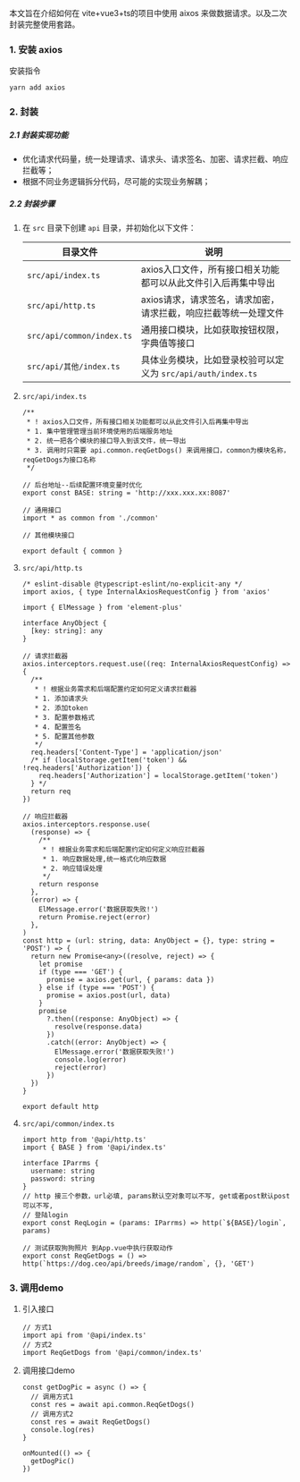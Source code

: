 本文旨在介绍如何在 vite+vue3+ts的项目中使用 aixos 来做数据请求。以及二次封装完整使用套路。

### 1. 安装 axios

安装指令

```basic
yarn add axios
```

### 2. 封装

##### 2.1 封装实现功能

- 优化请求代码量，统一处理请求、请求头、请求签名、加密、请求拦截、响应拦截等；
- 根据不同业务逻辑拆分代码，尽可能的实现业务解耦；

##### 2.2 封装步骤

1. 在 `src` 目录下创建 `api` 目录，并初始化以下文件：

   | 目录文件                  | 说明                                                         |
   | ------------------------- | ------------------------------------------------------------ |
   | `src/api/index.ts`        | axios入口文件，所有接口相关功能都可以从此文件引入后再集中导出 |
   | `src/api/http.ts`         | axios请求，请求签名，请求加密，请求拦截，响应拦截等统一处理文件 |
   | `src/api/common/index.ts` | 通用接口模块，比如获取按钮权限，字典值等接口                 |
   | `src/api/其他/index.ts`   | 具体业务模块，比如登录校验可以定义为 `src/api/auth/index.ts` |

2. `src/api/index.ts` 

   ```tsx
   /**
    * ! axios入口文件，所有接口相关功能都可以从此文件引入后再集中导出
    * 1. 集中管理管理当前环境使用的后端服务地址
    * 2. 统一把各个模块的接口导入到该文件，统一导出
    * 3. 调用时只需要 api.common.reqGetDogs() 来调用接口，common为模块名称，reqGetDogs为接口名称
    */
   
   // 后台地址--后续配置环境变量时优化
   export const BASE: string = 'http://xxx.xxx.xx:8087'
   
   // 通用接口
   import * as common from './common'
   
   // 其他模块接口
   
   export default { common }
   
   ```

3. `src/api/http.ts`

   ```tsx
   /* eslint-disable @typescript-eslint/no-explicit-any */
   import axios, { type InternalAxiosRequestConfig } from 'axios'
   
   import { ElMessage } from 'element-plus'
   
   interface AnyObject {
     [key: string]: any
   }
   
   // 请求拦截器
   axios.interceptors.request.use((req: InternalAxiosRequestConfig) => {
     /**
      * ! 根据业务需求和后端配置约定如何定义请求拦截器
      * 1. 添加请求头
      * 2. 添加token
      * 3. 配置参数格式
      * 4. 配置签名
      * 5. 配置其他参数
      */
     req.headers['Content-Type'] = 'application/json'
     /* if (localStorage.getItem('token') && !req.headers['Authorization']) {
       req.headers['Authorization'] = localStorage.getItem('token')
     } */
     return req
   })
   
   // 响应拦截器
   axios.interceptors.response.use(
     (response) => {
       /**
        * ! 根据业务需求和后端配置约定如何定义响应拦截器
        * 1. 响应数据处理,统一格式化响应数据
        * 2. 响应错误处理
        */
       return response
     },
     (error) => {
       ElMessage.error('数据获取失败!')
       return Promise.reject(error)
     },
   )
   const http = (url: string, data: AnyObject = {}, type: string = 'POST') => {
     return new Promise<any>((resolve, reject) => {
       let promise
       if (type === 'GET') {
         promise = axios.get(url, { params: data })
       } else if (type === 'POST') {
         promise = axios.post(url, data)
       }
       promise
         ?.then((response: AnyObject) => {
           resolve(response.data)
         })
         .catch((error: AnyObject) => {
           ElMessage.error('数据获取失败!')
           console.log(error)
           reject(error)
         })
     })
   }
   
   export default http
   
   ```

   

4. `src/api/common/index.ts`

   ```tsx
   import http from '@api/http.ts'
   import { BASE } from '@api/index.ts'
   
   interface IParrms {
     username: string
     password: string
   }
   // http 接三个参数，url必填, params默认空对象可以不写, get或者post默认post可以不写,
   // 登陆login
   export const ReqLogin = (params: IParrms) => http(`${BASE}/login`, params)
   
   // 测试获取狗狗照片 到App.vue中执行获取动作
   export const ReqGetDogs = () => http(`https://dog.ceo/api/breeds/image/random`, {}, 'GET')
   
   ```

   

### 3. 调用demo

1. 引入接口

   ```tsx
   // 方式1
   import api from '@api/index.ts'
   // 方式2
   import ReqGetDogs from '@api/common/index.ts'
   ```

   

2. 调用接口demo

   ```tsx
   const getDogPic = async () => {
     // 调用方式1
     const res = await api.common.ReqGetDogs()
     // 调用方式2
     const res = await ReqGetDogs()
     console.log(res)
   }
   
   onMounted(() => {
     getDogPic()
   })
   ```

